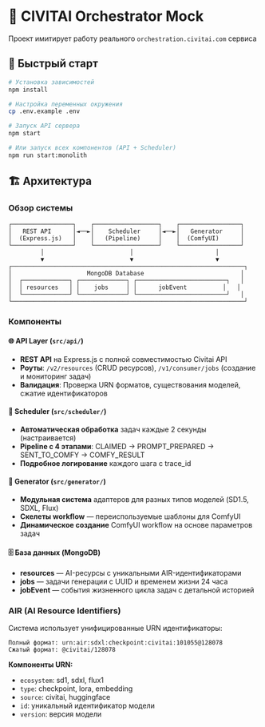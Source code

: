 # 🎨 CIVITAI Orchestrator Mock

Проект имитирует работу реального `orchestration.civitai.com` сервиса 
## 🚀 Быстрый старт

```bash
# Установка зависимостей
npm install

# Настройка переменных окружения
cp .env.example .env

# Запуск API сервера
npm start

# Или запуск всех компонентов (API + Scheduler)
npm run start:monolith
```

## 🏗️ Архитектура

### Обзор системы

```
┌─────────────────┐    ┌──────────────────┐    ┌─────────────────┐
│   REST API      │◄──►│    Scheduler     │◄──►│   Generator     │
│  (Express.js)   │    │   (Pipeline)     │    │  (ComfyUI)      │
└─────────────────┘    └──────────────────┘    └─────────────────┘
         │                        │                       │
         ▼                        ▼                       ▼
┌─────────────────────────────────────────────────────────────────┐
│                     MongoDB Database                           │
│  ┌─────────────┐ ┌─────────────┐ ┌─────────────────────────┐   │
│  │ resources   │ │    jobs     │ │      jobEvent          │   │
│  └─────────────┘ └─────────────┘ └─────────────────────────┘   │
└─────────────────────────────────────────────────────────────────┘
```

### Компоненты

#### 🌐 **API Layer** (`src/api/`)
- **REST API** на Express.js с полной совместимостью Civitai API
- **Роуты**: `/v2/resources` (CRUD ресурсов), `/v1/consumer/jobs` (создание и мониторинг задач)
- **Валидация**: Проверка URN форматов, существования моделей, сжатие идентификаторов

#### 🔄 **Scheduler** (`src/scheduler/`)
- **Автоматическая обработка** задач каждые 2 секунды (настраивается)
- **Pipeline с 4 этапами**: CLAIMED → PROMPT_PREPARED → SENT_TO_COMFY → COMFY_RESULT
- **Подробное логирование** каждого шага с trace_id

#### 🎯 **Generator** (`src/generator/`)
- **Модульная система** адаптеров для разных типов моделей (SD1.5, SDXL, Flux)
- **Скелеты workflow** — переиспользуемые шаблоны для ComfyUI
- **Динамическое создание** ComfyUI workflow на основе параметров задач

#### 🗄️ **База данных** (MongoDB)
- **resources** — AI-ресурсы с уникальными AIR-идентификаторами
- **jobs** — задачи генерации с UUID и временем жизни 24 часа
- **jobEvent** — события жизненного цикла задач с детальной историей

### AIR (AI Resource Identifiers)

Система использует унифицированные URN идентификаторы:

```
Полный формат: urn:air:sdxl:checkpoint:civitai:101055@128078
Сжатый формат: @civitai/128078
```

**Компоненты URN:**
- `ecosystem`: sd1, sdxl, flux1
- `type`: checkpoint, lora, embedding
- `source`: civitai, huggingface
- `id`: уникальный идентификатор модели
- `version`: версия модели

